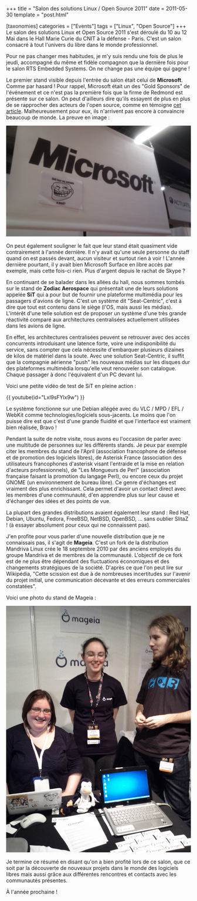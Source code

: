 +++
title = "Salon des solutions Linux / Open Source 2011"
date = 2011-05-30
template = "post.html"

[taxonomies]
categories = ["Events"]
tags = ["Linux", "Open Source"]
+++
Le salon des solutions Linux et Open Source 2011 s'est déroulé du 10 au 12 Mai
dans le Hall Marie Curie du CNIT à la défense - Paris. C'est un salon consacré à
tout l'univers du libre dans le monde professionnel.

Pour ne pas changer mes habitudes, je m'y suis rendu une fois de plus le jeudi,
accompagné du même et fidèle compagnon que la dernière fois pour le salon RTS
Embedded Systems. On ne change pas une équipe qui gagne !

<!-- more -->

Le premier stand visible depuis l'entrée du salon était celui de **Microsoft**.
Comme par hasard ! Pour rappel, Microsoft était un des "Gold Sponsors" de
l'événement et ce n'est pas la première fois que la firme de Redmond est
présente sur ce salon. On peut d'ailleurs dire qu'ils essayent de plus en plus
de se rapprocher des acteurs de l'open source, comme en témoigne [cet
article][microsoft-open-source]. Malheureusement pour eux, ils n'arrivent pas
encore à convaincre beaucoup de monde. La preuve en image :

![Stand Microsoft avec une troll face - Salon Linux 2011](microsoft-troll-face.jpg)

On peut également souligner le fait que leur stand était quasiment vide
contrairement à l'année dernière. Il n'y avait qu'une seule personne du staff
quand on est passés devant, aucun visiteur et surtout rien à voir ! L'année
dernière pourtant, il y avait bien Microsoft Surface en libre accès par exemple,
mais cette fois-ci rien. Plus d'argent depuis le rachat de Skype ?

En continuant de se balader dans les allées du hall, nous sommes tombés sur le
stand de **Zodiac Aerospace** qui présentait une de leurs solutions appelée
**SiT** qui a pour but de fournir une plateforme multimédia pour les passagers
d'avions de ligne. C'est un système dit "Seat-Centric", c'est à dire que tout
est contenu dans le siège (l'OS, mais aussi les médias). L'intérêt d'une telle
solution est de proposer un système d'une très grande réactivité comparé aux
architectures centralisées actuellement utilisées dans les avions de ligne.

En effet, les architectures centralisées peuvent se retrouver avec des accès
concurrents introduisant une latence forte, voire une indisponibilité du
service, sans compter que cela nécessite d'embarquer plusieurs dizaines de kilos
de matériel dans la soute. Avec une solution Seat-Centric, il suffit que la
compagnie aérienne "push" les nouveaux médias sur les disques dur des
plateformes multimédia lorsqu'elle veut renouveler son catalogue. Chaque
passager à donc l'équivalent d'un PC devant lui.

Voici une petite vidéo de test de SiT en pleine action :

{{ youtube(id="Lxl9sFYlx9w") }}

Le système fonctionne sur une Debian allégée avec du VLC / MPD / EFL / WebKit
comme technologies/logiciels sous-jacents. Le moins que l'on puisse dire est que
c'est d'une grande fluidité et que l'interface est vraiment bien réalisée, Bravo
!

Pendant la suite de notre visite, nous avons eu l'occasion de parler avec une
multitude de personnes sur les différents stands. Je peux par exemple citer les
membres du stand de l'April (association francophone de défense et de promotion
des logiciels libres), de Asterisk France (association des utilisateurs
francophones d'asterisk visant l'entraide et la mise en relation d'acteurs
professionnels), de "Les Mongueurs de Perl" (association française faisant la
promotion du langage Perl), ou encore ceux du projet GNOME (un environnement de
bureau libre). Ce genre d'échanges est vraiment des plus enrichissant. Cela
permet d'avoir un contact direct avec les membres d'une communauté, d'en
apprendre plus sur leur cause et d'échanger des idées et des points de vue.

La plupart des grandes distributions avaient également leur stand : Red Hat,
Debian, Ubuntu, Fedora, FreeBSD, NetBSD, OpenBSD, ... sans oublier SlitaZ ! (à
essayer absolument pour ceux qui ne connaissent pas).

J'en profite pour vous parler d'une nouvelle distribution que je ne connaissais
pas, il s'agit de **Mageia**. C'est un fork de la distribution Mandriva Linux
crée le 18 septembre 2010 par des anciens employés du groupe Mandriva et de
membres de la communauté. L'objectif de ce fork est de ne plus être dépendant
des fluctuations économiques et des changements stratégiques de la société.
D'après ce que l'on peut lire sur Wikipédia, "Cette scission est due à de
nombreuses incertitudes sur l'avenir du projet initial, une communication
décevante et des erreurs commerciales constatées".

Voici une photo du stand de Mageia :

![Stand Mageia au salon Linux 2011](mageia-booth.jpg)

Je termine ce résumé en disant qu'on a bien profité lors de ce salon, que ce
soit par la découverte de nouveaux projets dans le monde des logiciels libres
mais aussi grâce aux différentes rencontres et contacts avec les communautés
présentes.

À l'année prochaine !

 [microsoft-open-source]: https://www.01net.com/editorial/532777/microsoft-nous-ne-combattons-plus-l-open-source/ "Microsoft : Nous ne combattons plus l'open source"
